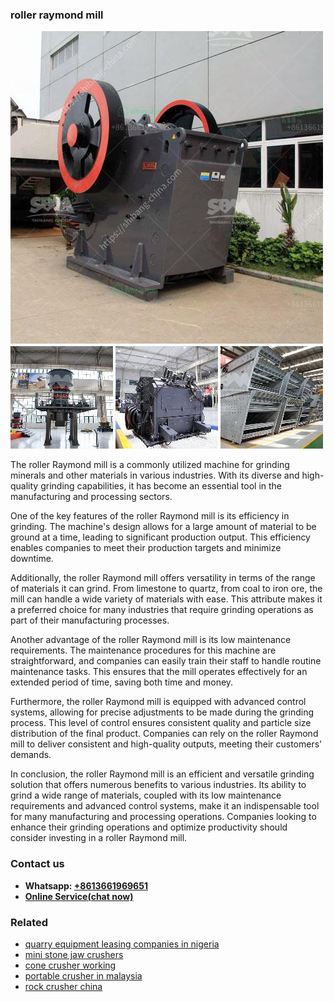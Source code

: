 <h3>roller raymond mill</h3><img src='1708322941.jpg' alt=''><p>The roller Raymond mill is a commonly utilized machine for grinding minerals and other materials in various industries. With its diverse and high-quality grinding capabilities, it has become an essential tool in the manufacturing and processing sectors.</p><p>One of the key features of the roller Raymond mill is its efficiency in grinding. The machine's design allows for a large amount of material to be ground at a time, leading to significant production output. This efficiency enables companies to meet their production targets and minimize downtime.</p><p>Additionally, the roller Raymond mill offers versatility in terms of the range of materials it can grind. From limestone to quartz, from coal to iron ore, the mill can handle a wide variety of materials with ease. This attribute makes it a preferred choice for many industries that require grinding operations as part of their manufacturing processes.</p><p>Another advantage of the roller Raymond mill is its low maintenance requirements. The maintenance procedures for this machine are straightforward, and companies can easily train their staff to handle routine maintenance tasks. This ensures that the mill operates effectively for an extended period of time, saving both time and money.</p><p>Furthermore, the roller Raymond mill is equipped with advanced control systems, allowing for precise adjustments to be made during the grinding process. This level of control ensures consistent quality and particle size distribution of the final product. Companies can rely on the roller Raymond mill to deliver consistent and high-quality outputs, meeting their customers' demands.</p><p>In conclusion, the roller Raymond mill is an efficient and versatile grinding solution that offers numerous benefits to various industries. Its ability to grind a wide range of materials, coupled with its low maintenance requirements and advanced control systems, make it an indispensable tool for many manufacturing and processing operations. Companies looking to enhance their grinding operations and optimize productivity should consider investing in a roller Raymond mill.</p><h3>Contact us</h3><ul><li><strong>Whatsapp:&nbsp;<a href="https://wa.me/8613661969651">+8613661969651</a></strong></li><li><a href="https://swt.shibang-china.com/?git&amp;zhl&amp;roller raymond mill"><strong>Online Service(chat now)</strong></a></li></ul><h3>Related</h3><ul><li><a href='quarry equipment leasing companies in nigeria.md'>quarry equipment leasing companies in nigeria</a></li><li><a href='mini stone jaw crushers.md'>mini stone jaw crushers</a></li><li><a href='cone crusher working.md'>cone crusher working</a></li><li><a href='portable crusher in malaysia.md'>portable crusher in malaysia</a></li><li><a href='rock crusher china.md'>rock crusher china</a></li></ul>